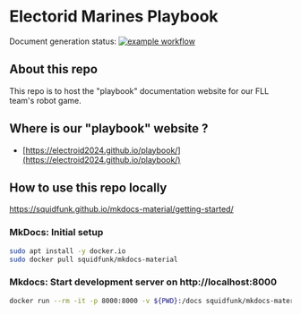 # Electorid Marines Playbook 

Document generation status: [![example workflow](https://github.com/electroid2024/playbook/actions/workflows/ci.yml/badge.svg)](https://github.com/electroid2024/playbook/actions)

## About this repo

This repo is to host the "playbook" documentation website for our FLL team's robot game. 

## Where is our "playbook" website ?

- [https://electroid2024.github.io/playbook/](https://electroid2024.github.io/playbook/)

## How to use this repo locally

https://squidfunk.github.io/mkdocs-material/getting-started/

### MkDocs: Initial setup

```bash
sudo apt install -y docker.io
sudo docker pull squidfunk/mkdocs-material
```

### Mkdocs: Start development server on http://localhost:8000

```bash
docker run --rm -it -p 8000:8000 -v ${PWD}:/docs squidfunk/mkdocs-material
```